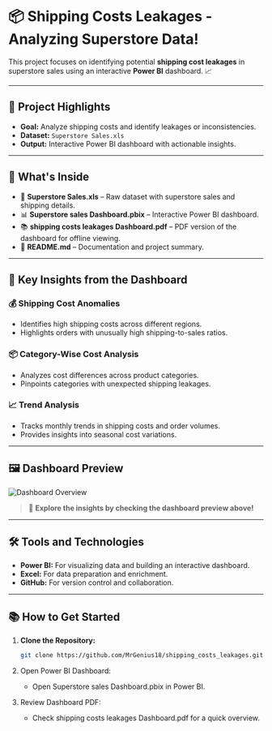 # 📦 Shipping Costs Leakages - Analyzing Superstore Data!

This project focuses on identifying potential **shipping cost leakages** in superstore sales using an interactive **Power BI** dashboard. 📈

---

## 🎯 Project Highlights
- **Goal:** Analyze shipping costs and identify leakages or inconsistencies.
- **Dataset:** `Superstore Sales.xls`
- **Output:** Interactive Power BI dashboard with actionable insights.

---

## 📂 What's Inside
- 📄 **Superstore Sales.xls** – Raw dataset with superstore sales and shipping details.
- 📊 **Superstore sales Dashboard.pbix** – Interactive Power BI dashboard.
- 📚 **shipping costs leakages Dashboard.pdf** – PDF version of the dashboard for offline viewing.
- 📄 **README.md** – Documentation and project summary.

---

## 📸 Key Insights from the Dashboard
### 💰 Shipping Cost Anomalies
- Identifies high shipping costs across different regions.
- Highlights orders with unusually high shipping-to-sales ratios.

### 📦 Category-Wise Cost Analysis
- Analyzes cost differences across product categories.
- Pinpoints categories with unexpected shipping leakages.

### 📈 Trend Analysis
- Tracks monthly trends in shipping costs and order volumes.
- Provides insights into seasonal cost variations.

---
## 🖼️ Dashboard Preview
![Dashboard Overview](dashboard_preview.png)

> 📸 **Explore the insights by checking the dashboard preview above!**

---

## 🛠️ Tools and Technologies
- **Power BI:** For visualizing data and building an interactive dashboard.
- **Excel:** For data preparation and enrichment.
- **GitHub:** For version control and collaboration.

---

## 📚 How to Get Started
1. **Clone the Repository:**
   ```bash
   git clone https://github.com/MrGenius18/shipping_costs_leakages.git

2. Open Power BI Dashboard:
    - Open Superstore sales Dashboard.pbix in Power BI.
 
3. Review Dashboard PDF:
    - Check shipping costs leakages Dashboard.pdf for a quick overview.
